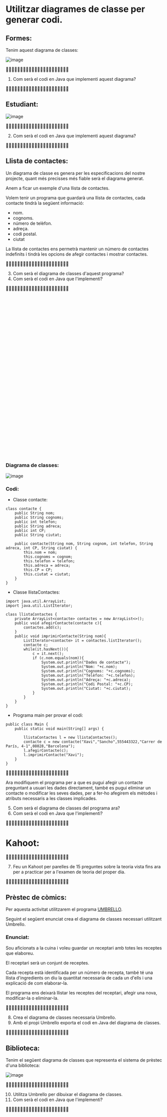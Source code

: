 # Utilitzar diagrames de classe per generar codi.

## Formes:

Tenim aquest diagrama de classes:

![image](https://user-images.githubusercontent.com/110727546/226755761-8b6c8dab-6f08-4b03-801e-c062957e8cc3.png)

🔻🔻🔻🔻🔻🔻🔻🔻🔻🔻🔻🔻🔻🔻🔻🔻🔻🔻🔻🔻🔻🔻

1. Com serà el codi en Java que implementi aquest diagrama?

🔺🔺🔺🔺🔺🔺🔺🔺🔺🔺🔺🔺🔺🔺🔺🔺🔺🔺🔺🔺🔺🔺

## Estudiant:

![image](https://user-images.githubusercontent.com/110727546/226758128-fe3f1e77-8c76-434a-bf1b-2e923d7251bc.png)

🔻🔻🔻🔻🔻🔻🔻🔻🔻🔻🔻🔻🔻🔻🔻🔻🔻🔻🔻🔻🔻🔻

2. Com serà el codi en Java que implementi aquest diagrama?

🔺🔺🔺🔺🔺🔺🔺🔺🔺🔺🔺🔺🔺🔺🔺🔺🔺🔺🔺🔺🔺🔺

## Llista de contactes:

Un diagrama de classe es genera per les especificacions del nostre projecte, quant més precisses més fiable serà el diagrama generat.

Anem a ficar un exemple d'una llista de contactes.

Volem tenir un programa que guardarà una llista de contactes, cada contacte tindrà la següent informació: 

- nom.
- cognoms.
- número de telèfon.
- adreça.
- codi postal.
- ciutat

La llista de contactes ens permetrà mantenir un número de contactes indefinits i tindrà les opcions de afegir contactes i mostrar contactes.

🔻🔻🔻🔻🔻🔻🔻🔻🔻🔻🔻🔻🔻🔻🔻🔻🔻🔻🔻🔻🔻🔻

3. Com serà el diagrama de classes d'aquest programa?
4. Com serà el codi en Java que l'implementi?

🔺🔺🔺🔺🔺🔺🔺🔺🔺🔺🔺🔺🔺🔺🔺🔺🔺🔺🔺🔺🔺🔺
<pre>
































</pre>

### Diagrama de  classes:

![image](https://user-images.githubusercontent.com/110727546/226751462-2eae4ad4-560d-442d-adee-f6167c7347e8.png)




### Codi:

- Classe contacte:

```
class contacte {
    public String nom;
    public String cognoms;
    public int telefon;
    public String adreca;
    public int CP;
    public String ciutat;

    public contacte(String nom, String cognom, int telefon, String adreca, int CP, String ciutat) {
        this.nom = nom;
        this.cognoms = cognom;
        this.telefon = telefon;
        this.adreca = adreca;
        this.CP = CP;
        this.ciutat = ciutat;
    }
}
```

- Classe llistaContactes:

```
import java.util.ArrayList;
import java.util.ListIterator;

class llistaContactes {
    private ArrayList<contacte> contactes = new ArrayList<>();
    public void afegirContacte(contacte c){
        contactes.add(c);
    }
    public void imprimirContacte(String nom){
        ListIterator<contacte> it = contactes.listIterator();
        contacte c;
        while(it.hasNext()){
            c = it.next();
            if (c.nom.equals(nom)){
                System.out.println("Dades de contacte");
                System.out.println("Nom: "+c.nom);
                System.out.println("Cognoms: "+c.cognoms);
                System.out.println("Telèfon: "+c.telefon);
                System.out.println("Adreça: "+c.adreca);
                System.out.println("Codi Postal: "+c.CP);
                System.out.println("Ciutat: "+c.ciutat);
            }
        }
    }
}
```

- Programa main per provar el codi:

```
public class Main {
    public static void main(String[] args) {

        llistaContactes l = new llistaContactes();
        contacte c = new contacte("Xavi","Sancho",555443322,"Carrer de París, 4-1",08028,"Barcelona");
        l.afegirContacte(c);
        l.imprimirContacte("Xavi");
    }
}
```

🔻🔻🔻🔻🔻🔻🔻🔻🔻🔻🔻🔻🔻🔻🔻🔻🔻🔻🔻🔻🔻🔻

Ara modifiquem el programa per a que es pugui afegir un contacte preguntant a usuari les dades directament, també es pugui eliminar un contacte o modificar les seves dades, per a fer-ho afegirem els mètodes i atributs necessaris a les classes implicades.

5. Com serà el diagrama de classes del programa ara?
6. Com serà el codi en Java que l'implementi?

🔺🔺🔺🔺🔺🔺🔺🔺🔺🔺🔺🔺🔺🔺🔺🔺🔺🔺🔺🔺🔺🔺

# Kahoot:

🔻🔻🔻🔻🔻🔻🔻🔻🔻🔻🔻🔻🔻🔻🔻🔻🔻🔻🔻🔻🔻🔻

7. Feu un Kahoot per parelles de 15 preguntes sobre la teoria vista fins ara per a practicar per a l'examen de teoria del proper dia.

🔺🔺🔺🔺🔺🔺🔺🔺🔺🔺🔺🔺🔺🔺🔺🔺🔺🔺🔺🔺🔺🔺

## Prèstec de còmics:

Per aquesta activitat utilitzarem el programa [UMBRELLO](https://apps.kde.org/es/umbrello/).

Seguint el següent enunciat crea el diagrama de classes necessari utilitzant Umbrello.

### Enunciat:

Sou aficionats a la cuina i voleu guardar un receptari amb totes les receptes que elaboreu.

El receptari serà un conjunt de receptes.

Cada recepta està identificada per un número de recepta, també té una llista d'ingredients on diu la quantitat necessaria de cada un d'ells i una explicació de com elaborar-la.

El programa ens deixarà llistar les receptes del receptari, afegir una nova, modificar-la o eliminar-la.

🔻🔻🔻🔻🔻🔻🔻🔻🔻🔻🔻🔻🔻🔻🔻🔻🔻🔻🔻🔻🔻🔻

8. Crea el diagrama de classes necessaria  Umbrello.
9. Amb el propi Umbrello exporta el codi en Java del diagrama de classes.

🔺🔺🔺🔺🔺🔺🔺🔺🔺🔺🔺🔺🔺🔺🔺🔺🔺🔺🔺🔺🔺🔺


## Biblioteca:

Tenim el següent diagrama de classes que representa el sistema de prèstec d'una biblioteca:

![image](https://user-images.githubusercontent.com/110727546/226762784-602b8ca7-bc2c-4baa-8ecb-44f641e4e13b.png)

🔻🔻🔻🔻🔻🔻🔻🔻🔻🔻🔻🔻🔻🔻🔻🔻🔻🔻🔻🔻🔻🔻

10. Utilitza Umbrello per dibuixar el diagrama de classes.
11. Com serà el codi en Java que l'implementi?

🔺🔺🔺🔺🔺🔺🔺🔺🔺🔺🔺🔺🔺🔺🔺🔺🔺🔺🔺🔺🔺🔺

